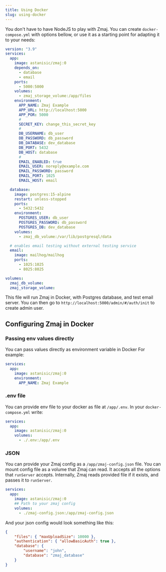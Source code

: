 ```yaml
---
title: Using Docker
slug: using-docker
---
```


You don't have to have NodeJS to play with Zmaj. You can create `docker-compose.yml` with options bellow,
or use it as a starting point for adapting it to your needs:

```yml
version: "3.9"
services:
  app:
    image: astanisic/zmaj:0
    depends_on:
      - database
      - email
    ports:
      - 5000:5000
    volumes:
      - zmaj_storage_volume:/app/files
    environment:
      APP_NAME: Zmaj Example
      APP_URL: http://localhost:5000
      APP_POR: 5000
      #
      SECRET_KEY: change_this_secret_key
      #
      DB_USERNAME: db_user
      DB_PASSWORD: db_password
      DB_DATABASE: dev_database
      DB_PORT: 5432
      DB_HOST: database
      #
      EMAIL_ENABLED: true
      EMAIL_USER: noreply@example.com
      EMAIL_PASSWORD: password
      EMAIL_PORT: 1025
      EMAIL_HOST: email

  database:
    image: postgres:15-alpine
    restart: unless-stopped
    ports:
      - 5432:5432
    environment:
      POSTGRES_USER: db_user
      POSTGRES_PASSWORD: db_password
      POSTGRES_DB: dev_database
    volumes:
      - zmaj_db_volume:/var/lib/postgresql/data

  # enables email testing without external testing service
  email:
    image: mailhog/mailhog
    ports:
      - 1025:1025
      - 8025:8025

volumes:
  zmaj_db_volume:
  zmaj_storage_volume:
```

This file will run Zmaj in Docker, with Postgres database, and test email server.
You can then go to `http://localhost:5000/admin/#/auth/init` to create admin user.

## Configuring Zmaj in Docker

### Passing env values directly

You can pass values directly as environment variable in Docker
For example:

```yaml
services:
  app:
    image: astanisic/zmaj:0
    environment:
      APP_NAME: Zmaj Example
```

### .env file

You can provide env file to your docker as file at `/app/.env`.
In your `docker-compose.yml` write:

```yaml
services:
  app:
    image: astanisic/zmaj:0
    volumes:
      - ./.env:/app/.env
```

### JSON

You can provide your Zmaj config as a `/app/zmaj-config.json` file. You can mount config file as a volume that Zmaj can read.
It accepts all the options that `runServer` accepts. Internally, Zmaj reads provided file if it exists,
and passes it to `runServer`.

```yaml
services:
  app:
    image: astanisic/zmaj:0
    ## Path to your zmaj config
    volumes:
      - ./zmaj-config.json:/app/zmaj-config.json
```

And your json config would look something like this:

```json
{
	"files": { "maxUploadSize": 10000 },
	"authentication": { "allowBasicAuth": true },
	"database": {
		"username": "john",
		"database": "zmaj_database"
	}
}
```
